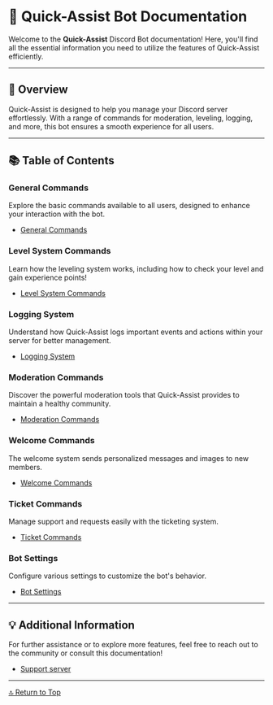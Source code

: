 <link rel="stylesheet" type="text/css" href="styles.css">

# 📜 Quick-Assist Bot Documentation

Welcome to the **Quick-Assist** Discord Bot documentation! Here, you'll find all the essential information you need to utilize the features of Quick-Assist efficiently.

---

## 🌟 Overview
Quick-Assist is designed to help you manage your Discord server effortlessly. With a range of commands for moderation, leveling, logging, and more, this bot ensures a smooth experience for all users.

---

## 📚 Table of Contents

### General Commands
Explore the basic commands available to all users, designed to enhance your interaction with the bot.

- [General Commands](general_commands.md)

### Level System Commands
Learn how the leveling system works, including how to check your level and gain experience points!

- [Level System Commands](level_system.md)

### Logging System
Understand how Quick-Assist logs important events and actions within your server for better management.

- [Logging System](logging_system.md)

### Moderation Commands
Discover the powerful moderation tools that Quick-Assist provides to maintain a healthy community.

- [Moderation Commands](moderation_commands.md)

### Welcome Commands
The welcome system sends personalized messages and images to new members.

- [Welcome Commands](welcome_settings.md)

### Ticket Commands
Manage support and requests easily with the ticketing system.

- [Ticket Commands](ticket_settings.md)

### Bot Settings
Configure various settings to customize the bot's behavior.

- [Bot Settings](settings.md)

---

## 💡 Additional Information
For further assistance or to explore more features, feel free to reach out to the community or consult this documentation!

- [Support server](https://discord.gg/EmtuD6aMuU)

---

[🔝 Return to Top](index.md)
